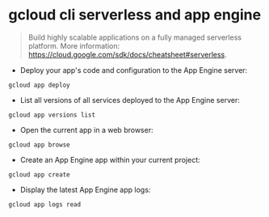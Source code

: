 # gcloud cli serverless and app engine

> Build highly scalable applications on a fully managed serverless platform.
> More information: <https://cloud.google.com/sdk/docs/cheatsheet#serverless>.

- Deploy your app's code and configuration to the App Engine server:

`gcloud app deploy`

- List all versions of all services deployed to the App Engine server:

`gcloud app versions list`

- Open the current app in a web browser:

`gcloud app browse`

- Create an App Engine app within your current project:

`gcloud app create`

- Display the latest App Engine app logs:

`gcloud app logs read`
